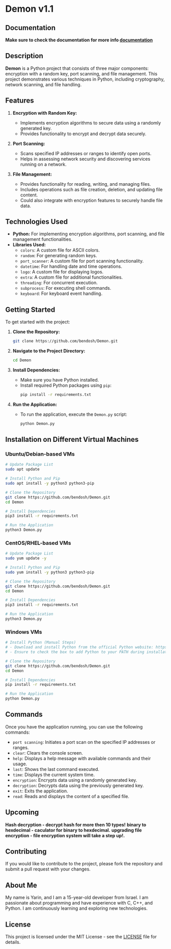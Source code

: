 # Demon v1.1
## Documentation
**Make sure to check the documentation for more info [documentation](https://bendosh4.github.io/Demon-Website/)**
## Description

**Demon** is a Python project that consists of three major components: encryption with a random key, port scanning, and file management. This project demonstrates various techniques in Python, including cryptography, network scanning, and file handling.

## Features

1. **Encryption with Random Key:**
   - Implements encryption algorithms to secure data using a randomly generated key.
   - Provides functionality to encrypt and decrypt data securely.

2. **Port Scanning:**
   - Scans specified IP addresses or ranges to identify open ports.
   - Helps in assessing network security and discovering services running on a network.

3. **File Management:**
   - Provides functionality for reading, writing, and managing files.
   - Includes operations such as file creation, deletion, and updating file content.
   - Could also integrate with encryption features to securely handle file data.

## Technologies Used

- **Python:** For implementing encryption algorithms, port scanning, and file management functionalities.
- **Libraries Used:**
  - `colors`: A custom file for ASCII colors.
  - `random`: For generating random keys.
  - `port_scanner`: A custom file for port scanning functionality.
  - `datetime`: For handling date and time operations.
  - `logo`: A custom file for displaying logos.
  - `extra`: A custom file for additional functionalities.
  - `threading`: For concurrent execution.
  - `subprocess`: For executing shell commands.
  - `keyboard`: For keyboard event handling.

## Getting Started

To get started with the project:

1. **Clone the Repository:**
    ```sh
    git clone https://github.com/bendosh/Demon.git
    ```

2. **Navigate to the Project Directory:**
    ```sh
    cd Demon
    ```

3. **Install Dependencies:**
    - Make sure you have Python installed.
    - Install required Python packages using `pip`:
      ```sh
      pip install -r requirements.txt
      ```

4. **Run the Application:**
    - To run the application, execute the `Demon.py` script:
      ```sh
      python Demon.py
      ```

## Installation on Different Virtual Machines

### Ubuntu/Debian-based VMs

```sh
# Update Package List
sudo apt update

# Install Python and Pip
sudo apt install -y python3 python3-pip

# Clone the Repository
git clone https://github.com/bendosh/Demon.git
cd Demon

# Install Dependencies
pip3 install -r requirements.txt

# Run the Application
python3 Demon.py
```

### CentOS/RHEL-based VMs

```sh
# Update Package List
sudo yum update -y

# Install Python and Pip
sudo yum install -y python3 python3-pip

# Clone the Repository
git clone https://github.com/bendosh/Demon.git
cd Demon

# Install Dependencies
pip3 install -r requirements.txt

# Run the Application
python3 Demon.py
```

### Windows VMs

```sh
# Install Python (Manual Steps)
# - Download and install Python from the official Python website: https://www.python.org/downloads/
# - Ensure to check the box to add Python to your PATH during installation

# Clone the Repository
git clone https://github.com/bendosh/Demon.git
cd Demon

# Install Dependencies
pip install -r requirements.txt

# Run the Application
python Demon.py
```

## Commands

Once you have the application running, you can use the following commands:

- `port scanning`: Initiates a port scan on the specified IP addresses or ranges.
- `clear`: Clears the console screen.
- `help`: Displays a help message with available commands and their usage.
- `last`: Shows the last command executed.
- `time`: Displays the current system time.
- `encryption`: Encrypts data using a randomly generated key.
- `decryption`: Decrypts data using the previously generated key.
- `exit`: Exits the application.
- `read`: Reads and displays the content of a specified file.

## Upcoming
**Hash decryption - decrypt hash for more then 10 types!**
**binary to hexdecimal - caculator for binary to hexdecimal.**
**upgrading file encryption - file encryption system will take a step up!.**

## Contributing

If you would like to contribute to the project, please fork the repository and submit a pull request with your changes.

## About Me

My name is Yarin, and I am a 15-year-old developer from Israel. I am passionate about programming and have experience with C, C++, and Python. I am continuously learning and exploring new technologies.

## License

This project is licensed under the MIT License - see the [LICENSE](LICENSE) file for details.
